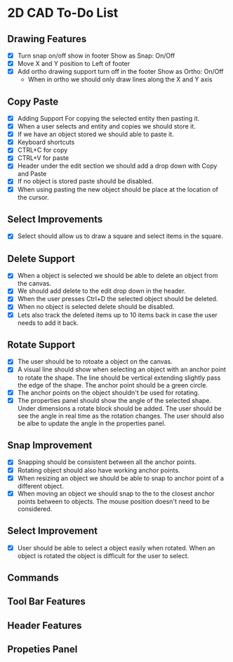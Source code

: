 # 2D CAD To-Do List

## Drawing Features

- [X] Turn snap on/off show in footer Show as Snap: On/Off
- [X] Move X and Y position to Left of footer
- [X] Add ortho drawing support turn off in the footer Show as Ortho: On/Off
  - When in ortho we should only draw lines along the X and Y axis

## Copy Paste

- [X] Adding Support For copying the selected entity then pasting it.
- [X] When a user selects and entity and copies we should store it.
- [X] If we have an object stored we should able to paste it.
- [X] Keyboard shortcuts
- [X] CTRL+C for copy
- [X] CTRL+V for paste
- [X] Header under the edit section we should add a drop down with Copy and Paste
- [X] If no object is stored paste should be disabled.
- [x] When using pasting the new object should be place at the location of the cursor.

## Select Improvements

- [X] Select should allow us to draw a square and select items in the square.

## Delete Support

- [X] When a object is selected we should be able to delete an object from the canvas.
- [X] We should add delete to the edit drop down in the header.
- [X] When the user presses Ctrl+D the selected object should be deleted.
- [X] When no object is selected delete should be disabled.
- [X] Lets also track the deleted items up to 10 items back in case the user needs to add it back.

## Rotate Support

- [X] The user should be to rotoate a object on the canvas.
- [X] A visual line should show when selecting an object with an anchor point to rotate the shape. The line should be vertical extending slightly pass the edge of the shape. The anchor point should be a green circle.
- [X] The anchor points on the object shouldn't be used for rotating.
- [X] The properties panel should show the angle of the selected shape. Under dimensions a rotate block should be added. The user should be see the angle in real time as the rotation changes. The user should also be albe to update the angle in the properties panel.

## Snap Improvement

- [X] Snapping should be consistent between all the anchor points.
- [X] Rotating object should also have working anchor points.
- [X] When resizing an object we should be able to snap to anchor point of a different object.
- [X] When moving an object we should snap to the to the closest anchor points between to objects. The mouse position doesn't need to be considered.

## Select Improvement

- [X] User should be able to select a object easily when rotated. When an object is rotated the object is difficult for the user to select.



## Commands

## Tool Bar Features

## Header Features

## Propeties Panel

